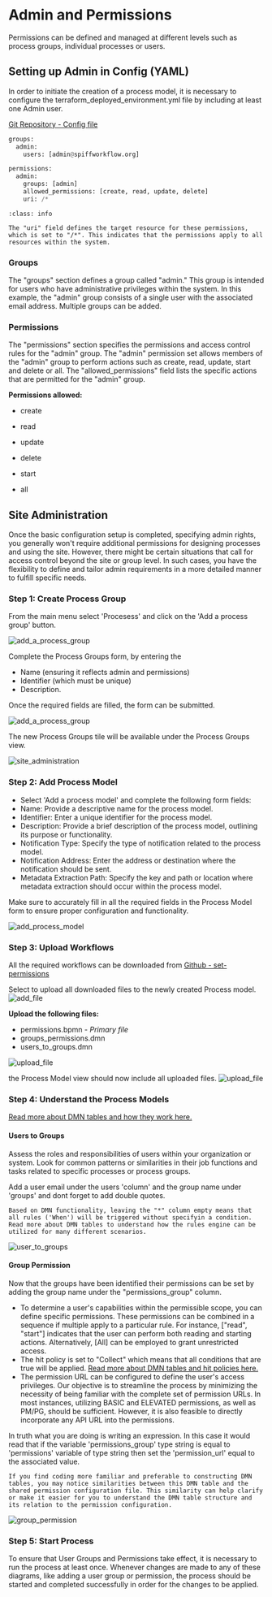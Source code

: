 # Admin and Permissions

Permissions can be defined and managed at different levels such as process groups, individual processes or users. 

## Setting up Admin in Config (YAML) 

In order to initiate the creation of a process model, it is necessary to configure the terraform_deployed_environment.yml file by including at least one Admin user.

[Git Repository - Config file](https://github.com/sartography/spiff-arena/tree/main/spiffworkflow-backend/src/spiffworkflow_backend/config/permissions)

```python
groups:
  admin:
    users: [admin@spiffworkflow.org]

permissions:
  admin:
    groups: [admin]
    allowed_permissions: [create, read, update, delete]
    uri: /*
```

```{admonition} uri!
:class: info

The "uri" field defines the target resource for these permissions, which is set to "/*". This indicates that the permissions apply to all resources within the system.
```

### Groups

The "groups" section defines a group called "admin." This group is intended for users who have administrative privileges within the system.
In this example, the "admin" group consists of a single user with the associated email address. Multiple groups can be added. 

### Permissions 

The "permissions" section specifies the permissions and access control rules for the "admin" group.
The "admin" permission set allows members of the "admin" group to perform actions such as create, read, update, start and delete or all.
The "allowed_permissions" field lists the specific actions that are permitted for the "admin" group.

**Permissions allowed:**

- create

- read
  
- update
  
- delete

- start

- all
  
## Site Administration

Once the basic configuration setup is completed, specifying admin rights, you generally won't require additional permissions for designing processes and using the site. However, there might be certain situations that call for access control beyond the site or group level. In such cases, you have the flexibility to define and tailor admin requirements in a more detailed manner to fulfill specific needs.

### Step 1: Create Process Group

From the main menu select 'Procesess' and click on the 'Add a process group' button.

![add_a_process_group](images/add_a_process_group.png) 

Complete the Process Groups form, by entering the 

- Name (ensuring it reflects admin and permissions)
- Identifier (which must be unique)
- Description. 

Once the required fields are filled, the form can be submitted. 

![add_a_process_group](images/process_groups_tile.png)

The new Process Groups tile will be available under the Process Groups view.

![site_administration](images/site_administration.png) 

### Step 2: Add Process Model

- Select 'Add a process model' and complete the following form fields:
- Name: Provide a descriptive name for the process model.
- Identifier: Enter a unique identifier for the process model.
- Description: Provide a brief description of the process model, outlining its purpose or functionality.
- Notification Type: Specify the type of notification related to the process model.
- Notification Address: Enter the address or destination where the notification should be sent.
- Metadata Extraction Path: Specify the key and path or location where metadata extraction should occur within the process model.

Make sure to accurately fill in all the required fields in the Process Model form to ensure proper configuration and functionality.

![add_process_model](images/add_process_model.png) 

### Step 3: Upload Workflows

All the required workflows can be downloaded from [Github - set-permissions](https://github.com/sartography/sample-process-models/tree/sample-models-1/site-administration/set-permissions)

Select to upload all downloaded files to the newly created Process model. 
![add_file](images/add_file.png) 

**Upload the following files:**

- permissions.bpmn - _Primary file_ 
- groups_permissions.dmn
- users_to_groups.dmn
  
![upload_file](images/upload_file.png) 

the Process Model view should now include all uploaded files. 
![upload_file](images/admin_workflows.png) 

### Step 4: Understand the Process Models

[Read more about DMN tables and how they work here.](../Building_Diagrams/dmn.md)

#### Users to Groups

Assess the roles and responsibilities of users within your organization or system. Look for common patterns or similarities in their job functions and tasks related to specific processes or process groups.

Add a user email under the users 'column' and the group name under 'groups' and dont forget to add double quotes. 

```{admonition} Note
Based on DMN functionality, leaving the "*" column empty means that all rules ('When') will be triggered without specifyin a condition. Read more about DMN tables to understand how the rules engine can be utilized for many different scenarios.
```

![user_to_groups](images/user_to_groups.png) 

#### Group Permission

Now that the groups have been identified their permissions can be set by adding the group name under the "permissions_group" column. 

- To determine a user's capabilities within the permissible scope, you can define specific permissions. These permissions can be combined in a sequence if multiple apply to a particular rule. For instance, ["read", "start"] indicates that the user can perform both reading and starting actions. Alternatively, [All] can be employed to grant unrestricted access.
- The hit policy is set to "Collect" which means that all conditions that are true will be applied. [Read more about DMN tables and hit policies here.](../Building_Diagrams/dmn.md)
- The permission URL can be configured to define the user's access privileges. Our objective is to streamline the process by minimizing the necessity of being familiar with the complete set of permission URLs. In most instances, utilizing BASIC and ELEVATED permissions, as well as PM/PG, should be sufficient. However, it is also feasible to directly incorporate any API URL into the permissions.
  
In truth what you are doing is writing an expression. In this case it would read that if the variable 'permissions_group' type string is equal to 'permissions' variable of type string then set the 'permission_url' equal to the associated value.

```{admonition} Note
If you find coding more familiar and preferable to constructing DMN tables, you may notice similarities between this DMN table and the shared permission configuration file. This similarity can help clarify or make it easier for you to understand the DMN table structure and its relation to the permission configuration. 
```

![group_permission](images/group_permission.png) 


### Step 5: Start Process

To ensure that User Groups and Permissions take effect, it is necessary to run the process at least once. Whenever changes are made to any of these diagrams, like adding a user group or permission, the process should be started and completed successfully in order for the changes to be applied.

